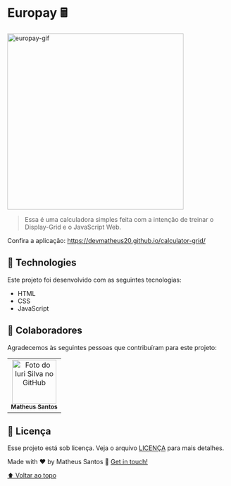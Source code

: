 # Europay  🖩


<img src="" width="400px" alt="europay-gif">


> Essa é uma calculadora simples feita com a intenção de treinar o Display-Grid e o JavaScript Web.

Confira a aplicação: <a href="https://devmatheus20.github.io/calculator-grid/"> https://devmatheus20.github.io/calculator-grid/

## 🚀 Technologies
Este projeto foi desenvolvido com as seguintes tecnologias:
    
- HTML
- CSS
- JavaScript
## 🤝 Colaboradores

Agradecemos às seguintes pessoas que contribuíram para este projeto:

<table>
  <tr>
    <td align="center">
      <a href="#">
        <img src="https://avatars.githubusercontent.com/u/90225074?s=400&u=3514f5f6eeb1c9f5c14ad9deb479ae8e8ec8bd6f&v=4" width="100px;" alt="Foto do Iuri Silva no GitHub"/><br>
        <sub>
          <b>Matheus Santos</b>
        </sub>
      </a>
    </td>
    
</table>

## 📝 Licença

Esse projeto está sob licença. Veja o arquivo [LICENÇA](LICENSE.md) para mais detalhes.

Made with ♥ by Matheus Santos :wave: <a href="https://www.linkedin.com/in/matheus-santos-souza">Get in touch!</a>

[⬆ Voltar ao topo](#nome-do-projeto)<br>
